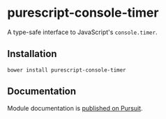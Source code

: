 # purescript-console-timer

A type-safe interface to JavaScript's `console.timer`.

## Installation

```
bower install purescript-console-timer
```

## Documentation

Module documentation is [published on Pursuit](http://pursuit.purescript.org/packages/purescript-console-timer).
